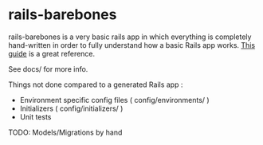 # rails-barebones

rails-barebones is a very basic rails app in which everything is completely hand-written in order to fully understand how a basic Rails app works. [This guide](http://guides.rubyonrails.org/initialization.html) is a great reference.

See docs/ for more info.

Things not done compared to a generated Rails app :

- Environment specific config files ( config/environments/ )
- Initializers ( config/initializers/ )
- Unit tests

TODO: Models/Migrations by hand